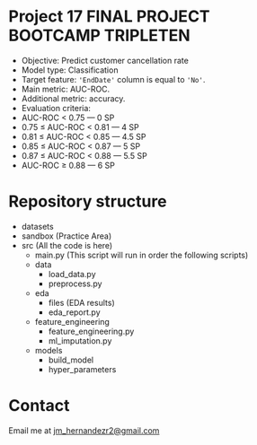 # Project 17 FINAL PROJECT BOOTCAMP TRIPLETEN

- Objective: Predict customer cancellation rate
- Model type: Classification
- Target feature: `'EndDate'` column is equal to `'No'`.
- Main metric: AUC-ROC.
- Additional metric: accuracy.
- Evaluation criteria:
- AUC-ROC < 0.75 — 0 SP
- 0.75 ≤ AUC-ROC < 0.81 — 4 SP
- 0.81 ≤ AUC-ROC < 0.85 — 4.5 SP
- 0.85 ≤ AUC-ROC < 0.87 — 5 SP
- 0.87 ≤ AUC-ROC < 0.88 — 5.5 SP
- AUC-ROC ≥ 0.88 — 6 SP

# Repository structure

- datasets
- sandbox (Practice Area)
- src (All the code is here)
  - main.py (This script will run in order the following scripts)
  - data
    - load_data.py
    - preprocess.py
  - eda
    - files (EDA results)
    - eda_report.py
  - feature_engineering
    - feature_engineering.py
    - ml_imputation.py
  - models
    - build_model
    - hyper_parameters


# Contact
Email me at jm_hernandezr2@gmail.com

<!-- TODO Revisar dependencias -->
<!-- TODO Agregar .vscode -->
<!-- TODO Podrías dividir tu carpeta datasets en datasets/input, datasets/intermediate, datasets/output -->